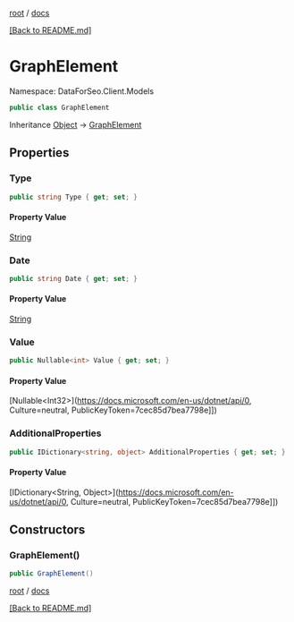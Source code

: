 [root](./../ "root") / [docs](./ "docs")

[[Back to README.md]](./../README.md "[Back to README.md]")

# GraphElement

Namespace: DataForSeo.Client.Models

```csharp
public class GraphElement
```

Inheritance [Object](https://docs.microsoft.com/en-us/dotnet/api/Object) → [GraphElement](./GraphElement.md)

## Properties

### **Type**

```csharp
public string Type { get; set; }
```

#### Property Value

[String](https://docs.microsoft.com/en-us/dotnet/api/String)<br>

### **Date**

```csharp
public string Date { get; set; }
```

#### Property Value

[String](https://docs.microsoft.com/en-us/dotnet/api/String)<br>

### **Value**

```csharp
public Nullable<int> Value { get; set; }
```

#### Property Value

[Nullable&lt;Int32&gt;](https://docs.microsoft.com/en-us/dotnet/api/0, Culture=neutral, PublicKeyToken=7cec85d7bea7798e]])<br>

### **AdditionalProperties**

```csharp
public IDictionary<string, object> AdditionalProperties { get; set; }
```

#### Property Value

[IDictionary&lt;String, Object&gt;](https://docs.microsoft.com/en-us/dotnet/api/0, Culture=neutral, PublicKeyToken=7cec85d7bea7798e]])<br>

## Constructors

### **GraphElement()**

```csharp
public GraphElement()
```

[root](./../ "root") / [docs](./ "docs")

[[Back to README.md]](./../README.md "[Back to README.md]")